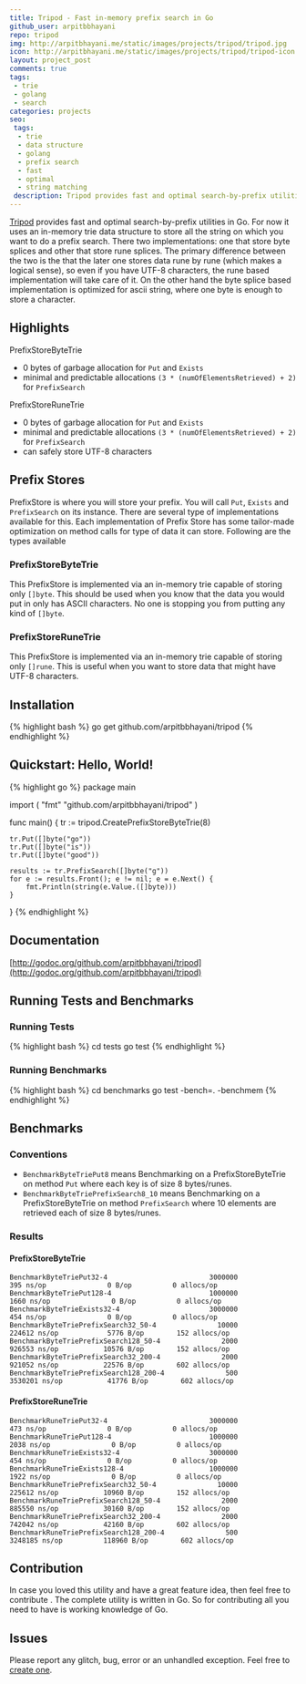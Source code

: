 ```yaml
---
title: Tripod - Fast in-memory prefix search in Go
github_user: arpitbbhayani
repo: tripod
img: http://arpitbhayani.me/static/images/projects/tripod/tripod.jpg
icon: http://arpitbhayani.me/static/images/projects/tripod/tripod-icon.jpg
layout: project_post
comments: true
tags:
 - trie
 - golang
 - search
categories: projects
seo:
 tags:
  - trie
  - data structure
  - golang
  - prefix search
  - fast
  - optimal
  - string matching
 description: Tripod provides fast and optimal search-by-prefix utilities in Go. For now it uses an in-memory trie data structure to store all the string on which you want to do a prefix search. There two implementations, one that store byte splices and other that store rune splices.
---
```


[Tripod](http://github.com/arpitbbhayani/tripod) provides fast and optimal search-by-prefix utilities in Go. For now it uses an in-memory trie data structure to store all the string on which you want to do a prefix search. There two implementations: one that store byte splices and other that store rune splices. The primary difference between the two is the that the later one stores data rune by rune (which makes a logical sense), so even if you have UTF-8 characters, the rune based implementation will take care of it. On the other hand the byte splice based implementation is optimized for ascii string, where one byte is enough to store a character.

## Highlights
PrefixStoreByteTrie
 - 0 bytes of garbage allocation for `Put` and `Exists`
 - minimal and predictable allocations `(3 * (numOfElementsRetrieved) + 2)` for
   `PrefixSearch`

PrefixStoreRuneTrie
 - 0 bytes of garbage allocation for `Put` and `Exists`
 - minimal and predictable allocations `(3 * (numOfElementsRetrieved) + 2)` for
   `PrefixSearch`
 - can safely store UTF-8 characters

## Prefix Stores
PrefixStore is where you will store your prefix. You will call `Put`, `Exists`
and `PrefixSearch` on its instance. There are several type of implementations
available for this. Each implementation of Prefix Store has some tailor-made
optimization on method calls for type of data it can store. Following are the
types available

### PrefixStoreByteTrie
This PrefixStore is implemented via an in-memory trie capable of storing only
`[]byte`. This should be used when you know that the data you would put in only
has ASCII characters. No one is stopping you from putting any kind of `[]byte`.

### PrefixStoreRuneTrie
This PrefixStore is implemented via an in-memory trie capable of storing only
`[]rune`. This is useful when you want to store data that might have
UTF-8 characters.

## Installation
{% highlight bash %}
go get github.com/arpitbbhayani/tripod
{% endhighlight %}

## Quickstart: Hello, World!
{% highlight go %}
package main

import (
	"fmt"
	"github.com/arpitbbhayani/tripod"
)

func main() {
	tr := tripod.CreatePrefixStoreByteTrie(8)

	tr.Put([]byte("go"))
	tr.Put([]byte("is"))
	tr.Put([]byte("good"))

	results := tr.PrefixSearch([]byte("g"))
	for e := results.Front(); e != nil; e = e.Next() {
		fmt.Println(string(e.Value.([]byte)))
	}
}
{% endhighlight %}

## Documentation
[http://godoc.org/github.com/arpitbbhayani/tripod](http://godoc.org/github.com/arpitbbhayani/tripod)

## Running Tests and Benchmarks

### Running Tests
{% highlight bash %}
cd tests
go test
{% endhighlight %}

### Running Benchmarks
{% highlight bash %}
cd benchmarks
go test -bench=. -benchmem
{% endhighlight %}

## Benchmarks

### Conventions
 - `BenchmarkByteTriePut8` means Benchmarking on a PrefixStoreByteTrie on
    method `Put` where each key is of size 8 bytes/runes.
 - `BenchmarkByteTriePrefixSearch8_10` means Benchmarking on a
    PrefixStoreByteTrie on method `PrefixSearch` where 10 elements are
    retrieved each of size 8 bytes/runes.

### Results
#### PrefixStoreByteTrie
```
BenchmarkByteTriePut32-4                         3000000               395 ns/op               0 B/op          0 allocs/op
BenchmarkByteTriePut128-4                        1000000              1660 ns/op               0 B/op          0 allocs/op
BenchmarkByteTrieExists32-4                      3000000               454 ns/op               0 B/op          0 allocs/op
BenchmarkByteTriePrefixSearch32_50-4               10000            224612 ns/op            5776 B/op        152 allocs/op
BenchmarkByteTriePrefixSearch128_50-4               2000            926553 ns/op           10576 B/op        152 allocs/op
BenchmarkByteTriePrefixSearch32_200-4               2000            921052 ns/op           22576 B/op        602 allocs/op
BenchmarkByteTriePrefixSearch128_200-4               500           3530201 ns/op           41776 B/op        602 allocs/op
```

#### PrefixStoreRuneTrie
```
BenchmarkRuneTriePut32-4                         3000000               473 ns/op               0 B/op          0 allocs/op
BenchmarkRuneTriePut128-4                        1000000              2038 ns/op               0 B/op          0 allocs/op
BenchmarkRuneTrieExists32-4                      3000000               454 ns/op               0 B/op          0 allocs/op
BenchmarkRuneTrieExists128-4                     1000000              1922 ns/op               0 B/op          0 allocs/op
BenchmarkRuneTriePrefixSearch32_50-4               10000            225612 ns/op           10960 B/op        152 allocs/op
BenchmarkRuneTriePrefixSearch128_50-4               2000            885550 ns/op           30160 B/op        152 allocs/op
BenchmarkRuneTriePrefixSearch32_200-4               2000            742042 ns/op           42160 B/op        602 allocs/op
BenchmarkRuneTriePrefixSearch128_200-4               500           3248185 ns/op          118960 B/op        602 allocs/op
```

## Contribution
In case you loved this utility and have a great feature idea, then feel free to
contribute . The complete utility is written in Go. So for contributing all you
need to have is working knowledge of Go.

## Issues
Please report any glitch, bug, error or an unhandled exception. Feel free
to [create one](https://github.com/arpitbbhayani/tripod/issues/new).
